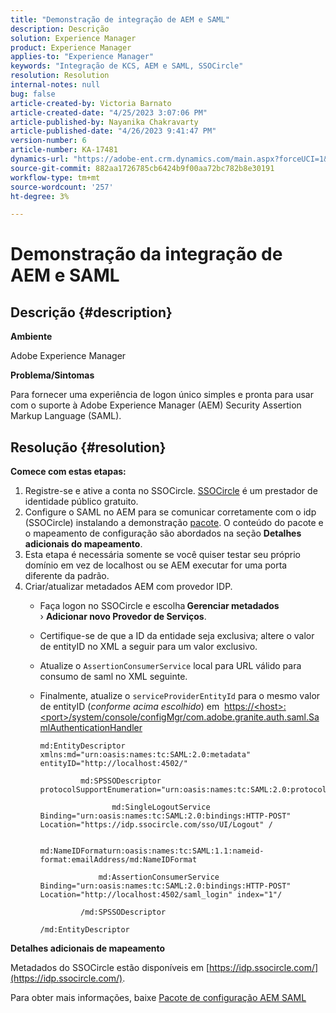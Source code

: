 ```yaml
---
title: "Demonstração de integração de AEM e SAML"
description: Descrição
solution: Experience Manager
product: Experience Manager
applies-to: "Experience Manager"
keywords: "Integração de KCS, AEM e SAML, SSOCircle"
resolution: Resolution
internal-notes: null
bug: false
article-created-by: Victoria Barnato
article-created-date: "4/25/2023 3:07:06 PM"
article-published-by: Nayanika Chakravarty
article-published-date: "4/26/2023 9:41:47 PM"
version-number: 6
article-number: KA-17481
dynamics-url: "https://adobe-ent.crm.dynamics.com/main.aspx?forceUCI=1&pagetype=entityrecord&etn=knowledgearticle&id=729f60d5-7ae3-ed11-a7c7-6045bd006b25"
source-git-commit: 882aa1726785cb6424b9f00aa72bc782b8e30191
workflow-type: tm+mt
source-wordcount: '257'
ht-degree: 3%

---
```


# Demonstração da integração de AEM e SAML

## Descrição {#description}


<b>Ambiente</b>

Adobe Experience Manager

<b>Problema/Sintomas</b>

Para fornecer uma experiência de logon único simples e pronta para usar com o suporte à Adobe Experience Manager (AEM) Security Assertion Markup Language (SAML).


## Resolução {#resolution}


<b>Comece com estas etapas:</b>

1. Registre-se e ative a conta no SSOCircle. [SSOCircle](https://www.ssocircle.com/en/) é um prestador de identidade público gratuito.
2. Configure o SAML no AEM para se comunicar corretamente com o idp (SSOCircle) instalando a demonstração [pacote](https://files.acrobat.com/a/preview/d0017bf5-c35a-483e-80a0-d6bfb0526299). O conteúdo do pacote e o mapeamento de configuração são abordados na seção <b>Detalhes adicionais do mapeamento</b>.
3. Esta etapa é necessária somente se você quiser testar seu próprio domínio em vez de localhost ou se AEM executar for uma porta diferente da padrão.
4. Criar/atualizar metadados AEM com provedor IDP.   
   - Faça logon no SSOCircle e escolha<b> Gerenciar metadados</b> › <b>Adicionar novo Provedor de Serviços</b>.
   - Certifique-se de que a ID da entidade seja exclusiva; altere o valor de entityID no XML a seguir para um valor exclusivo.
   - Atualize o `AssertionConsumerService` local para URL válido para consumo de saml no XML seguinte.
   - Finalmente, atualize o `serviceProviderEntityId` para o mesmo valor de entityID (*conforme acima escolhido*) em  [https://&lt;host>:&lt;port>/system/console/configMgr/com.adobe.granite.auth.saml.SamlAuthenticationHandler](https://%3Chost%3E:%3Cport%3E/system/console/configMgr/com.adobe.granite.auth.saml.SamlAuthenticationHandler "https://›: porta › /system/console/configMgr/com.adobe.auth.saml.SamlAuthenticationHandler")

      ```
      md:EntityDescriptor xmlns:md="urn:oasis:names:tc:SAML:2.0:metadata" entityID="http://localhost:4502/"
      
               md:SPSSODescriptor protocolSupportEnumeration="urn:oasis:names:tc:SAML:2.0:protocol"
      
                      md:SingleLogoutService Binding="urn:oasis:names:tc:SAML:2.0:bindings:HTTP-POST" Location="https://idp.ssocircle.com/sso/UI/Logout" /
      
                      md:NameIDFormaturn:oasis:names:tc:SAML:1.1:nameid-format:emailAddress/md:NameIDFormat
      
                   md:AssertionConsumerService Binding="urn:oasis:names:tc:SAML:2.0:bindings:HTTP-POST" Location="http://localhost:4502/saml_login" index="1"/
      
               /md:SPSSODescriptor
      
      /md:EntityDescriptor
      ```


<b>Detalhes adicionais de mapeamento</b>

Metadados do SSOCircle estão disponíveis em [https://idp.ssocircle.com/](https://idp.ssocircle.com/).

Para obter mais informações, baixe [Pacote de configuração AEM SAML](https://files.acrobat.com/a/preview/d0017bf5-c35a-483e-80a0-d6bfb0526299)
